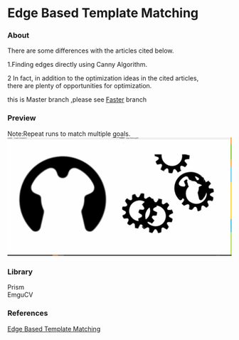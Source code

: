 Edge Based Template Matching     
==============================



### About

There are some differences with the articles cited below.    

1.Finding edges directly using Canny Algorithm.  

2 In fact, in addition to the optimization ideas in the cited articles,    
there are plenty of opportunities for optimization.

this is Master branch ,please see [Faster](../tree/Faster) branch

### Preview   
Note:Repeat runs to match multiple goals.
![click to preview](preview.gif)

### Library   

Prism   
EmguCV    

### References   

[Edge Based Template Matching](https://www.codeproject.com/Articles/99457/Edge-Based-Template-Matching)
